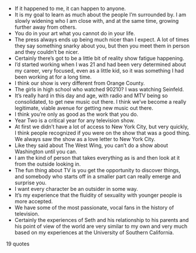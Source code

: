  - If it happened to me, it can happen to anyone.
 - It is my goal to learn as much about the people I’m surrounded by. I am slowly widening who I am close with, and at the same time, growing further away from others.
 - You do in your art what you cannot do in your life.
 - The press always ends up being much nicer than I expect. A lot of times they say something snarky about you, but then you meet them in person and they couldn’t be nicer.
 - Certainly there’s got to be a little bit of reality show fatigue happening.
 - I’d started working when I was 21 and had been very determined about my career, very focused, even as a little kid, so it was something I had been working at for a long time.
 - I think our show is very different from Orange County.
 - The girls in high school who watched 90210? I was watching Seinfeld.
 - It’s really hard in this day and age, with radio and MTV being so consolidated, to get new music out there. I think we’ve become a really legitimate, viable avenue for getting new music out there.
 - I think you’re only as good as the work that you do.
 - Year Two is a critical year for any television show.
 - At first we didn’t have a lot of access to New York City, but very quickly, I think people recognized if you were on the show that was a good thing. We always saw the show as a love letter to New York City.
 - Like they said about The West Wing, you can’t do a show about Washington until you can.
 - I am the kind of person that takes everything as is and then look at it from the outside looking in.
 - The fun thing about TV is you get the opportunity to discover things, and somebody who starts off in a smaller part can really emerge and surprise you.
 - I want every character be an outsider in some way.
 - It’s my experience that the fluidity of sexuality with younger people is more accepted.
 - We have some of the most passionate, vocal fans in the history of television.
 - Certainly the experiences of Seth and his relationship to his parents and his point of view of the world are very similar to my own and very much based on my experiences at the University of Southern California.

19 quotes